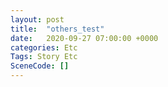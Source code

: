 ```yaml
---
layout: post
title:  "others_test"
date:   2020-09-27 07:00:00 +0000
categories: Etc
Tags: Story Etc
SceneCode: []
---
```

